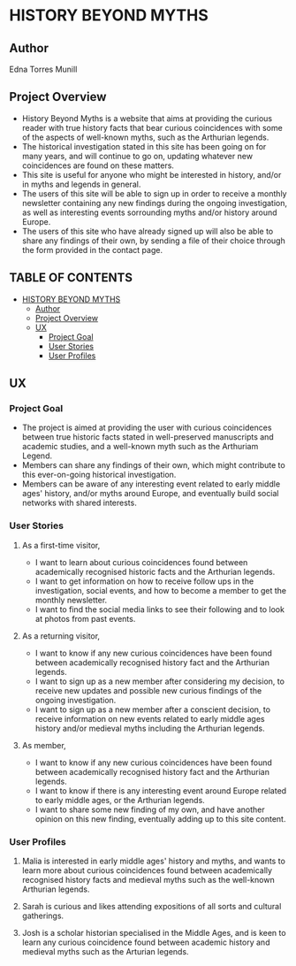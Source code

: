 # HISTORY BEYOND MYTHS

## Author
Edna Torres Munill

## Project Overview
- History Beyond Myths is a website that aims at providing the curious reader with true history facts that bear curious coincidences with some of the aspects of well-known myths, such as the Arthurian legends.
- The historical investigation stated in this site has been going on for many years, and will continue to go on, updating whatever new coincidences are found on these matters.
- This site is useful for anyone who might be interested in history, and/or in myths and legends in general.
- The users of this site will be able to sign up in order to receive a monthly newsletter containing any new findings during the ongoing investigation, as well as interesting events sorrounding myths and/or history around Europe.
- The users of this site who have already signed up will also be able to share any findings of their own, by sending a file of their choice through the form provided in the contact page.

## TABLE OF CONTENTS
- [HISTORY BEYOND MYTHS](#history-beyond-myths)
    * [Author](#Author)
    * [Project Overview](#project-overview)
    * [UX](#UX)
        + [Project Goal](#project-goal)
        + [User Stories](#user-stories)
        + [User Profiles](#user-profiles)

## UX

### Project Goal
* The project is aimed at providing the user with curious coincidences between true historic facts stated in well-preserved manuscripts and academic studies, and a well-known myth such as the Arthuriam Legend.
* Members can share any findings of their own, which might contribute to this ever-on-going historical investigation.
* Members can be aware of any interesting event related to early middle ages' history, and/or myths around Europe, and eventually build social networks with shared interests.

### User Stories
1. As a first-time visitor,
    * I want to learn about curious coincidences found between academically recognised historic facts and the Arthurian legends.
    * I want to get information on how to receive follow ups in the investigation, social events, and how to become a member to get the monthly newsletter.
    * I want to find the social media links to see their following and to look at photos from past events.

2. As a returning visitor,
    * I want to know if any new curious coincidences have been found between academically recognised history fact and the Arthurian legends.
    * I want to sign up as a new member after considering my decision, to receive new updates and possible new curious findings of the ongoing investigation.
    * I want to sign up as a new member after a conscient decision, to receive information on new events related to early middle ages history and/or medieval myths including the Arthurian legends.

3. As member,
    * I want to know if any new curious coincidences have been found between academically recognised history fact and the Arthurian legends.
    * I want to know if there is any interesting event around Europe related to early middle ages, or the Arthurian legends.
    * I want to share some new finding of my own, and have another opinion on this new finding, eventually adding up to this site content.



### User Profiles

1. Malia is interested in early middle ages' history and myths, and wants to learn more about curious coincidences found between academically recognised history facts and medieval myths such as the well-known Arthurian legends.

2. Sarah is curious and likes attending expositions of all sorts and cultural gatherings. 

3. Josh is a scholar historian specialised in the Middle Ages, and is keen to learn any curious coincidence found between academic history and medieval myths such as the Arturian legends.
